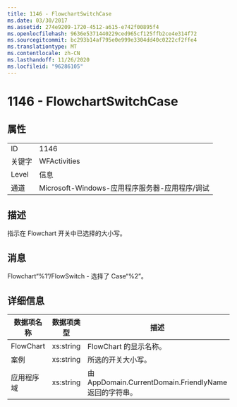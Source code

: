 ```yaml
---
title: 1146 - FlowchartSwitchCase
ms.date: 03/30/2017
ms.assetid: 274e9209-1720-4512-a615-e742f00895f4
ms.openlocfilehash: 9636e5371440229ced965cf125ffb2ce4e314f72
ms.sourcegitcommit: bc293b14af795e0e999e3304dd40c0222cf2ffe4
ms.translationtype: MT
ms.contentlocale: zh-CN
ms.lasthandoff: 11/26/2020
ms.locfileid: "96286105"
---
```

# <a name="1146---flowchartswitchcase"></a>1146 - FlowchartSwitchCase

## <a name="properties"></a>属性  
  
|||  
|-|-|  
|ID|1146|  
|关键字|WFActivities|  
|Level|信息|  
|通道|Microsoft-Windows-应用程序服务器-应用程序/调试|  
  
## <a name="description"></a>描述  

 指示在 Flowchart 开关中已选择的大小写。  
  
## <a name="message"></a>消息  

 Flowchart“%1”/FlowSwitch - 选择了 Case“%2”。  
  
## <a name="details"></a>详细信息  
  
|数据项名称|数据项类型|描述|  
|--------------------|--------------------|-----------------|  
|FlowChart|xs:string|FlowChart 的显示名称。|  
|案例|xs:string|所选的开关大小写。|  
|应用程序域|xs:string|由 AppDomain.CurrentDomain.FriendlyName 返回的字符串。|

